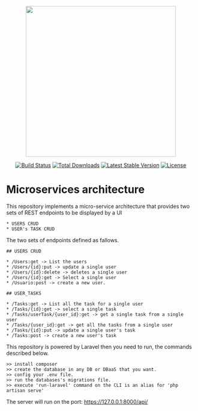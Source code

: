 <p align="center"><a href="https://laravel.com" target="_blank"><img src="https://raw.githubusercontent.com/laravel/art/master/logo-lockup/5%20SVG/2%20CMYK/1%20Full%20Color/laravel-logolockup-cmyk-red.svg" width="400"></a></p>

<p align="center">
<a href="https://travis-ci.org/laravel/framework"><img src="https://travis-ci.org/laravel/framework.svg" alt="Build Status"></a>
<a href="https://packagist.org/packages/laravel/framework"><img src="https://img.shields.io/packagist/dt/laravel/framework" alt="Total Downloads"></a>
<a href="https://packagist.org/packages/laravel/framework"><img src="https://img.shields.io/packagist/v/laravel/framework" alt="Latest Stable Version"></a>
<a href="https://packagist.org/packages/laravel/framework"><img src="https://img.shields.io/packagist/l/laravel/framework" alt="License"></a>
</p>

# Microservices architecture

This repository implements a micro-service architecture that provides two sets of REST endpoints to be displayed by a UI

	* USERS CRUD
	* USER's TASK CRUD

The two sets of endpoints defined as fallows.
	
	## USERS CRUD
	
	* /Users:get -> List the users
	* /Users/{id}:put -> update a single user
	* /Users/{id}:delete -> deletes a single user
	* /Users/{id}:get -> Select a single user
	* /Usuario:post -> create a new user.

	## USER_TASKS

	* /Tasks:get -> List all the task for a single user
	* /Tasks/{id}:get -> select a single task
	* /Tasks/userTask/{user_id}:get -> get a single task from a single user
	* /Tasks/{user_id}:get -> get all the tasks from a single user
	* /Tasks/{id}:put -> update a single user's task
	* /Tasks:post -> create a new user's task


This repository is powered by Laravel then you need to run, the commands described below.

	>> install composer
	>> create the database in any DB or DBaaS that you want.
    >> config your .env file.
    >> run the databases's migrations file.
	>> execute 'run-laravel' command on the CLI is an alias for 'php artisan serve'

The server will run on the port: https://127.0.0.1:8000/api/
